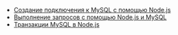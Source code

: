 * [Создание подключения к MySQL с помощью Node.js](https://github.com/mysqljs/mysql/blob/master/Readme.md#establishing-connections)
* [Выполнение запросов с помощью Node.js и MySQL](https://github.com/mysqljs/mysql/blob/master/Readme.md#performing-queries)
* [Транзакции MySQL в Node.js](https://github.com/mysqljs/mysql/blob/master/Readme.md#transactions)

